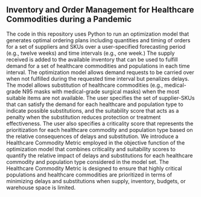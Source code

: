 ## Inventory and Order Management for Healthcare Commodities during a Pandemic

The code in this repository uses Python to run an optimization model that generates optimal ordering plans including quantities and timing of orders for a set of suppliers and SKUs over a user-specified forecasting period (e.g., twelve weeks) and time intervals (e.g., one week.) The supply received is added to the available inventory that can be used to fulfill demand for a set of healthcare commodities and populations in each time interval. The optimization model allows demand requests to be carried over when not fulfilled during the requested time interval but penalizes delays. The model allows substitution of healthcare commodities (e.g., medical-grade N95 masks with medical-grade surgical masks) when the most suitable items are not available. The user specifies the set of supplier-SKUs that can satisfy the demand for each healthcare and population type to indicate possible substitutions, and the suitability score that acts as a penalty when the substitution reduces protection or treatment effectiveness. The user also specifies a criticality score that represents the prioritization for each healthcare commodity and population type based on the relative consequences of delays and substitution. We introduce a Healthcare Commodity Metric employed in the objective function of the optimization model that combines criticality and suitability scores to quantify the relative impact of delays and substitutions for each healthcare commodity and population type considered in the model set. The Healthcare Commodity Metric is designed to ensure that highly critical populations and healthcare commodities are prioritized in terms of minimizing delays and substitutions when supply, inventory, budgets, or warehouse space is limited.
